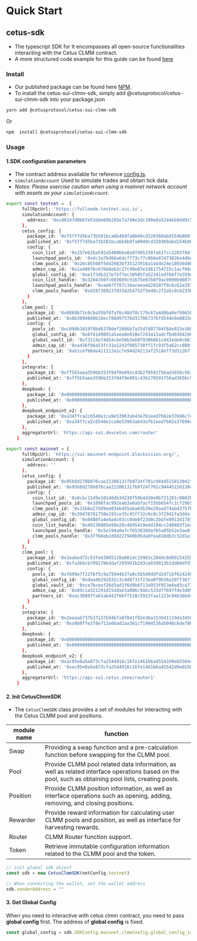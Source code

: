 # Quick Start

## cetus-sdk

- The typescript SDK for It encompasses all open-source functionalities interacting with the Cetus CLMM contract.
- A more structured code example for this guide can be found [here](https://github.com/CetusProtocol/cetus-clmm-sui-sdk/tree/main/tests)

### Install

- Our published package can be found here [NPM](https://www.npmjs.com/package/@cetusprotocol/cetus-sui-clmm-sdk).
- To install the cetus-sui-clmm-sdk, simply add @cetusprotocol/cetus-sui-clmm-sdk into your package.json

```bash
yarn add @cetusprotocol/cetus-sui-clmm-sdk
```

Or

```bash
npm  install @cetusprotocol/cetus-sui-clmm-sdk
```

### Usage

#### 1.SDK configuration parameters

- The contract address available for reference [config.ts](https://github.com/CetusProtocol/cetus-clmm-sui-sdk/blob/main/tests/data/config.ts).
- `simulationAccount` Used to simulate trades and obtain tick data.
- *Notes: Please exercise caution when using a mainnet network account with assets as your `simulationAccount`.*

```bash
export const testnet =  {
      fullRpcUrl: 'https://fullnode.testnet.sui.io',
      simulationAccount: {
        address: '0xcd0247d0b67e53dde69b285e7a748e3dc390e8a5244eb9dd9c5c53d95e4cf0aa'
      },
      cetus_config: {
        package_id: '0xf5ff7d5ba73b581bca6b4b9fa0049cd320360abd154b809f8700a8fd3cfaf7ca',
        published_at: '0xf5ff7d5ba73b581bca6b4b9fa0049cd320360abd154b809f8700a8fd3cfaf7ca',
        config: {
          coin_list_id: '0x257eb2ba592a5480bba0a97d05338fab17cc3283f8df6998a0e12e4ab9b84478',
          launchpad_pools_id: '0xdc3a7bd66a6dcff73c77c866e87d73826e446e9171f34e1c1b656377314f94da',
          clmm_pools_id: '0x26c85500f5dd2983bf35123918a144de24e18936d0b234ef2b49fbb2d3d6307d',
          admin_cap_id: '0x1a496f6c67668eb2c27c99e07e1d61754715c1acf86dac45020c886ac601edb8',
          global_config_id: '0xe1f3db327e75f7ec30585fa52241edf66f7e359ef550b533f89aa1528dd1be52',
          coin_list_handle: '0x3204350fc603609c91675e07b8f9ac0999b9607d83845086321fca7f469de235',
          launchpad_pools_handle: '0xae67ff87c34aceea4d28107f9c6c62e297a111e9f8e70b9abbc2f4c9f5ec20fd',
          clmm_pools_handle: '0xd28736923703342b4752f5ed8c2f2a5c0cb2336c30e1fed42b387234ce8408ec'
        }
      },
      clmm_pool: {
        package_id: '0x0868b71c0cba55bf0faf6c40df8c179c67a4d0ba0e79965b68b3d72d7dfbf666',
        published_at: '0x0b3894660b18ecf88d97576d317067376fd544e9a0833e8cf21689e5fd5cbc36',
        config: {
          pools_id: '0xc090b101978bd6370def2666b7a31d7d07704f84e833e108a969eda86150e8cf',
          global_config_id: '0x6f4149091a5aea0e818e7243a13adcfb403842d670b9a2089de058512620687a',
          global_vault_id: '0xf3114a74d54cbe56b3e68f9306661c043ede8c6615f0351b0c3a93ce895e1699',
          admin_cap_id: '0xa456f86a53fc31e1243f065738ff1fc93f5a62cc080ff894a0fb3747556a799b',
          partners_id: '0xb1cefb6de411213a1cfe94d24213af2518eff3d51267fb95e35d11aa77fc9b5f'
        }
      },
      integrate: {
        package_id: '0xff5b5aea359bb153f84f0e091c43b270591f56ad3656c563eba0a88c948a3a58',
        published_at: '0xff5b5aea359bb153f84f0e091c43b270591f56ad3656c563eba0a88c948a3a58'
      },
      deepbook: {
        package_id: '0x000000000000000000000000000000000000000000000000000000000000dee9',
        published_at: '0x000000000000000000000000000000000000000000000000000000000000dee9'
      },
      deepbook_endpoint_v2: {
        package_id: '0xa34ffca2c6540e1ca9e53963ab43e7b1eed7b82e37696c743bb7c6179c15dfa6',
        published_at: '0xa34ffca2c6540e1ca9e53963ab43e7b1eed7b82e37696c743bb7c6179c15dfa6'
      },
      aggregatorUrl: 'https://api-sui.devcetus.com/router'
    }

export const mainnet = {
      fullRpcUrl: 'https://sui-mainnet-endpoint.blockvision.org/',
      simulationAccount: {
        address: ''
      },
      cetus_config: {
        package_id: '0x95b8d278b876cae22206131fb9724f701c9444515813042f54f0a426c9a3bc2f',
        published_at: '0x95b8d278b876cae22206131fb9724f701c9444515813042f54f0a426c9a3bc2f',
        config: {
          coin_list_id: '0x8cbc11d9e10140db3d230f50b4d30e9b721201c0083615441707ffec1ef77b23',
          launchpad_pools_id: '0x1098fac992eab3a0ab7acf15bb654fc1cf29b5a6142c4ef1058e6c408dd15115',
          clmm_pools_id: '0x15b6a27dd9ae03eb455aba03b39e29aad74abd3757b8e18c0755651b2ae5b71e',
          admin_cap_id: '0x39d78781750e193ce35c45ff32c6c0c3f2941fa3ddaf8595c90c555589ddb113',
          global_config_id: '0x0408fa4e4a4c03cc0de8f23d0c2bbfe8913d178713c9a271ed4080973fe42d8f',
          coin_list_handle: '0x49136005e90e28c4695419ed4194cc240603f1ea8eb84e62275eaff088a71063',
          launchpad_pools_handle: '0x5e194a8efcf653830daf85a85b52e3ae8f65dc39481d54b2382acda25068375c',
          clmm_pools_handle: '0x37f60eb2d9d227949b95da8fea810db3c32d1e1fa8ed87434fc51664f87d83cb'
        }
      },
      clmm_pool: {
        package_id: '0x1eabed72c53feb3805120a081dc15963c204dc8d091542592abaf7a35689b2fb',
        published_at: '0xfa36bcb799278bddaf295991b2d3ce039013b1dd60dfd7183dee135fdadbc4be',
        config: {
          pools_id: '0xf699e7f2276f5c9a75944b37a0c5b5d9ddfd2471bf6242483b03ab2887d198d0',
          global_config_id: '0xdaa46292632c3c4d8f31f23ea0f9b36a28ff3677e9684980e4438403a67a3d8f',
          global_vault_id: '0xce7bceef26d3ad1f6d9b6f13a953f053e6ed3ca77907516481ce99ae8e588f2b',
          admin_cap_id: '0x89c1a321291d15ddae5a086c9abc533dff697fde3d89e0ca836c41af73e36a75',
          partners_id: '0xac30897fa61ab442f6bff518c5923faa1123c94b36bd4558910e9c783adfa204'
        }
      },
      integrate: {
        package_id: '0x2eeaab737b37137b94bfa8f841f92e36a153641119da3456dec1926b9960d9be',
        published_at: '0xa9b0ffe2f8e713a66ad1aa361cf1984526a5048c6de786b4dd292f3eed204b92'
      },
      deepbook: {
        package_id: '0x000000000000000000000000000000000000000000000000000000000000dee9',
        published_at: '0x000000000000000000000000000000000000000000000000000000000000dee9'
      },
      deepbook_endpoint_v2: {
        package_id: '0xac95e8a5e873cfa2544916c16fe1461b6a45542d9e65504c1794ae390b3345a7',
        published_at: '0xac95e8a5e873cfa2544916c16fe1461b6a45542d9e65504c1794ae390b3345a7'
      },
      aggregatorUrl: 'https://api-sui.cetus.zone/router1'
    }
```

#### 2. Init CetusClmmSDK

- The `CetusClmmSDK`  class provides a set of modules for interacting with the Cetus CLMM pool and positions.

| module name | function |
| ----------- | ----------- |
| Swap | Providing a swap function and a pre-calculation function before swapping for the CLMM pool. |
| Pool | Provide CLMM pool related data information, as well as related interface operations based on the pool, such as obtaining pool lists, creating pools. |
| Position | Provide CLMM position information, as well as interface operations such as opening, adding, removing, and closing positions. |
| Rewarder | Provide reward information for calculating user CLMM pools and position, as well as interface for harvesting rewards. |
| Router | CLMM Router function support. |
| Token | Retrieve immutable configuration information related to the CLMM pool and the token. |

```ts
// init global sdk object
const sdk = new CetusClmmSDK(netConfig.testnet)

// When connecting the wallet, set the wallet address
sdk.senderAddress = ""
```

#### 3. Get Global Config

When you need to interactive with cetus clmm contract, you need to pass **global config** first.
The address of **global config** is fixed.

```ts
const global_config = sdk.SDKConfig.mainnet.clmmConfig.global_config_id
```

